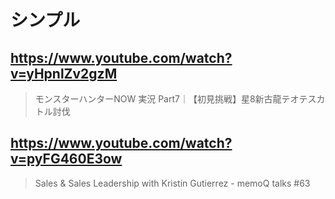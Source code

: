 # シンプル

## https://www.youtube.com/watch?v=yHpnlZv2gzM

> モンスターハンターNOW 実況 Part7｜【初見挑戦】星8新古龍テオテスカトル討伐

## https://www.youtube.com/watch?v=pyFG460E3ow

> Sales & Sales Leadership with Kristin Gutierrez - memoQ talks #63 
